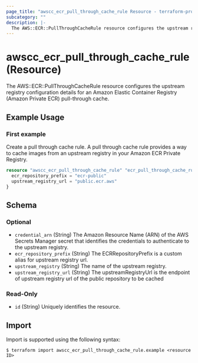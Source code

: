 ```yaml
---
page_title: "awscc_ecr_pull_through_cache_rule Resource - terraform-provider-awscc"
subcategory: ""
description: |-
  The AWS::ECR::PullThroughCacheRule resource configures the upstream registry configuration details for an Amazon Elastic Container Registry (Amazon Private ECR) pull-through cache.
---
```


# awscc_ecr_pull_through_cache_rule (Resource)

The AWS::ECR::PullThroughCacheRule resource configures the upstream registry configuration details for an Amazon Elastic Container Registry (Amazon Private ECR) pull-through cache.

## Example Usage

### First example
Create a pull through cache rule. A pull through cache rule provides a way to cache images from an upstream registry in your Amazon ECR Private Registry.
```terraform
resource "awscc_ecr_pull_through_cache_rule" "ecr_pull_through_cache_rule_example" {
  ecr_repository_prefix = "ecr-public"
  upstream_registry_url = "public.ecr.aws"
}
```


<!-- schema generated by tfplugindocs -->
## Schema

### Optional

- `credential_arn` (String) The Amazon Resource Name (ARN) of the AWS Secrets Manager secret that identifies the credentials to authenticate to the upstream registry.
- `ecr_repository_prefix` (String) The ECRRepositoryPrefix is a custom alias for upstream registry url.
- `upstream_registry` (String) The name of the upstream registry.
- `upstream_registry_url` (String) The upstreamRegistryUrl is the endpoint of upstream registry url of the public repository to be cached

### Read-Only

- `id` (String) Uniquely identifies the resource.

## Import

Import is supported using the following syntax:

```shell
$ terraform import awscc_ecr_pull_through_cache_rule.example <resource ID>
```